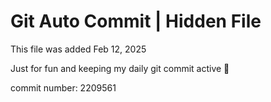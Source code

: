 # Git Auto Commit | Hidden File

This file was added Feb 12, 2025

Just for fun and keeping my daily git commit active 🤪

commit number: 2209561
